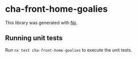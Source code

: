 # cha-front-home-goalies

This library was generated with [Nx](https://nx.dev).

## Running unit tests

Run `nx test cha-front-home-goalies` to execute the unit tests.
